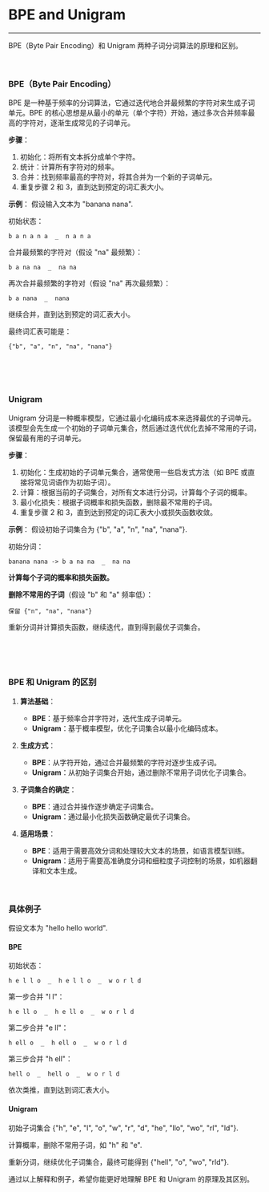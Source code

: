 # BPE and Unigram

---

BPE（Byte Pair Encoding）和 Unigram 两种子词分词算法的原理和区别。

<br>

### BPE（Byte Pair Encoding）

BPE 是一种基于频率的分词算法，它通过迭代地合并最频繁的字符对来生成子词单元。BPE 的核心思想是从最小的单元（单个字符）开始，通过多次合并频率最高的字符对，逐渐生成常见的子词单元。

**步骤**：
1. 初始化：将所有文本拆分成单个字符。
2. 统计：计算所有字符对的频率。
3. 合并：找到频率最高的字符对，将其合并为一个新的子词单元。
4. 重复步骤 2 和 3，直到达到预定的词汇表大小。

**示例**：
假设输入文本为 "banana nana".

初始状态：
```
b a n a n a  _  n a n a
```
合并最频繁的字符对（假设 "na" 最频繁）：
```
b a na na  _  na na
```
再次合并最频繁的字符对（假设 "na" 再次最频繁）：
```
b a nana  _  nana
```
继续合并，直到达到预定的词汇表大小。

最终词汇表可能是：
```
{"b", "a", "n", "na", "nana"}
```


<br>
<br>
<br>


### Unigram

Unigram 分词是一种概率模型，它通过最小化编码成本来选择最优的子词单元。该模型会先生成一个初始的子词单元集合，然后通过迭代优化去掉不常用的子词，保留最有用的子词单元。

**步骤**：
1. 初始化：生成初始的子词单元集合，通常使用一些启发式方法（如 BPE 或直接将常见词语作为初始子词）。
2. 计算：根据当前的子词集合，对所有文本进行分词，计算每个子词的概率。
3. 最小化损失：根据子词概率和损失函数，删除最不常用的子词。
4. 重复步骤 2 和 3，直到达到预定的词汇表大小或损失函数收敛。

**示例**：
假设初始子词集合为 {"b", "a", "n", "na", "nana"}.

初始分词：
```
banana nana -> b a na na  _  na na
```
**计算每个子词的概率和损失函数。**

**删除不常用的子词**（假设 "b" 和 "a" 频率低）：
```
保留 {"n", "na", "nana"}
```
重新分词并计算损失函数，继续迭代，直到得到最优子词集合。

<br>
<br>
<br>

### BPE 和 Unigram 的区别

1. **算法基础**：
   - **BPE**：基于频率合并字符对，迭代生成子词单元。
   - **Unigram**：基于概率模型，优化子词集合以最小化编码成本。

2. **生成方式**：
   - **BPE**：从字符开始，通过合并最频繁的字符对逐步生成子词。
   - **Unigram**：从初始子词集合开始，通过删除不常用子词优化子词集合。

3. **子词集合的确定**：
   - **BPE**：通过合并操作逐步确定子词集合。
   - **Unigram**：通过最小化损失函数确定最优子词集合。

4. **适用场景**：
   - **BPE**：适用于需要高效分词和处理较大文本的场景，如语言模型训练。
   - **Unigram**：适用于需要高准确度分词和细粒度子词控制的场景，如机器翻译和文本生成。

<br>

### 具体例子

假设文本为 "hello hello world".

#### BPE
初始状态：
```
h e l l o  _  h e l l o  _  w o r l d
```
第一步合并 "l l"：
```
h e ll o  _  h e ll o  _  w o r l d
```
第二步合并 "e ll"：
```
h ell o  _  h ell o  _  w o r l d
```
第三步合并 "h ell"：
```
hell o  _  hell o  _  w o r l d
```
依次类推，直到达到词汇表大小。

#### Unigram
初始子词集合 {"h", "e", "l", "o", "w", "r", "d", "he", "llo", "wo", "rl", "ld"}.

计算概率，删除不常用子词，如 "h" 和 "e".

重新分词，继续优化子词集合，最终可能得到 {"hell", "o", "wo", "rld"}.

通过以上解释和例子，希望你能更好地理解 BPE 和 Unigram 的原理及其区别。